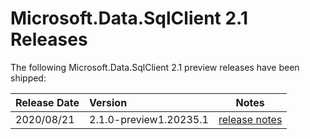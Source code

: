 # Microsoft.Data.SqlClient 2.1 Releases

The following Microsoft.Data.SqlClient 2.1 preview releases have been shipped:

| Release Date | Version | Notes |
| :-- | :-- | :--: |
| 2020/08/21 | 2.1.0-preview1.20235.1 | [release notes](2.1.0-preview1.md) |
